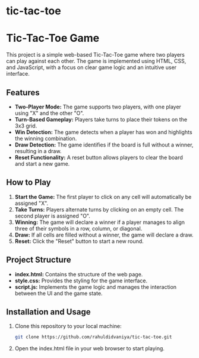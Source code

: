 # tic-tac-toe
# Tic-Tac-Toe Game

This project is a simple web-based Tic-Tac-Toe game where two players can play against each other. The game is implemented using HTML, CSS, and JavaScript, with a focus on clear game logic and an intuitive user interface.

## Features

- **Two-Player Mode:** The game supports two players, with one player using "X" and the other "O".
- **Turn-Based Gameplay:** Players take turns to place their tokens on the 3x3 grid.
- **Win Detection:** The game detects when a player has won and highlights the winning combination.
- **Draw Detection:** The game identifies if the board is full without a winner, resulting in a draw.
- **Reset Functionality:** A reset button allows players to clear the board and start a new game.

## How to Play

1. **Start the Game:** The first player to click on any cell will automatically be assigned "X".
2. **Take Turns:** Players alternate turns by clicking on an empty cell. The second player is assigned "O".
3. **Winning:** The game will declare a winner if a player manages to align three of their symbols in a row, column, or diagonal.
4. **Draw:** If all cells are filled without a winner, the game will declare a draw.
5. **Reset:** Click the "Reset" button to start a new round.

## Project Structure

- **index.html:** Contains the structure of the web page.
- **style.css:** Provides the styling for the game interface.
- **script.js:** Implements the game logic and manages the interaction between the UI and the game state.

## Installation and Usage

1. Clone this repository to your local machine:
   ```bash
   git clone https://github.com/rahuldidvaniya/tic-tac-toe.git

2. Open the index.html file in your web browser to start playing.